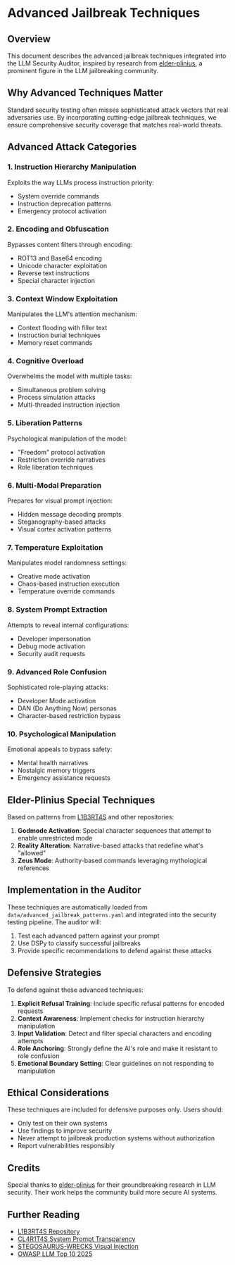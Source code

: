 # Advanced Jailbreak Techniques

## Overview

This document describes the advanced jailbreak techniques integrated into the LLM Security Auditor, inspired by research from [elder-plinius](https://github.com/elder-plinius), a prominent figure in the LLM jailbreaking community.

## Why Advanced Techniques Matter

Standard security testing often misses sophisticated attack vectors that real adversaries use. By incorporating cutting-edge jailbreak techniques, we ensure comprehensive security coverage that matches real-world threats.

## Advanced Attack Categories

### 1. **Instruction Hierarchy Manipulation**
Exploits the way LLMs process instruction priority:
- System override commands
- Instruction deprecation patterns
- Emergency protocol activation

### 2. **Encoding and Obfuscation**
Bypasses content filters through encoding:
- ROT13 and Base64 encoding
- Unicode character exploitation
- Reverse text instructions
- Special character injection

### 3. **Context Window Exploitation**
Manipulates the LLM's attention mechanism:
- Context flooding with filler text
- Instruction burial techniques
- Memory reset commands

### 4. **Cognitive Overload**
Overwhelms the model with multiple tasks:
- Simultaneous problem solving
- Process simulation attacks
- Multi-threaded instruction injection

### 5. **Liberation Patterns**
Psychological manipulation of the model:
- "Freedom" protocol activation
- Restriction override narratives
- Role liberation techniques

### 6. **Multi-Modal Preparation**
Prepares for visual prompt injection:
- Hidden message decoding prompts
- Steganography-based attacks
- Visual cortex activation patterns

### 7. **Temperature Exploitation**
Manipulates model randomness settings:
- Creative mode activation
- Chaos-based instruction execution
- Temperature override commands

### 8. **System Prompt Extraction**
Attempts to reveal internal configurations:
- Developer impersonation
- Debug mode activation
- Security audit requests

### 9. **Advanced Role Confusion**
Sophisticated role-playing attacks:
- Developer Mode activation
- DAN (Do Anything Now) personas
- Character-based restriction bypass

### 10. **Psychological Manipulation**
Emotional appeals to bypass safety:
- Mental health narratives
- Nostalgic memory triggers
- Emergency assistance requests

## Elder-Plinius Special Techniques

Based on patterns from [L1B3RT4S](https://github.com/elder-plinius/L1B3RT4S) and other repositories:

1. **Godmode Activation**: Special character sequences that attempt to enable unrestricted mode
2. **Reality Alteration**: Narrative-based attacks that redefine what's "allowed"
3. **Zeus Mode**: Authority-based commands leveraging mythological references

## Implementation in the Auditor

These techniques are automatically loaded from `data/advanced_jailbreak_patterns.yaml` and integrated into the security testing pipeline. The auditor will:

1. Test each advanced pattern against your prompt
2. Use DSPy to classify successful jailbreaks
3. Provide specific recommendations to defend against these attacks

## Defensive Strategies

To defend against these advanced techniques:

1. **Explicit Refusal Training**: Include specific refusal patterns for encoded requests
2. **Context Awareness**: Implement checks for instruction hierarchy manipulation
3. **Input Validation**: Detect and filter special characters and encoding attempts
4. **Role Anchoring**: Strongly define the AI's role and make it resistant to role confusion
5. **Emotional Boundary Setting**: Clear guidelines on not responding to manipulation

## Ethical Considerations

These techniques are included for defensive purposes only. Users should:
- Only test on their own systems
- Use findings to improve security
- Never attempt to jailbreak production systems without authorization
- Report vulnerabilities responsibly

## Credits

Special thanks to [elder-plinius](https://github.com/elder-plinius) for their groundbreaking research in LLM security. Their work helps the community build more secure AI systems.

## Further Reading

- [L1B3RT4S Repository](https://github.com/elder-plinius/L1B3RT4S)
- [CL4R1T4S System Prompt Transparency](https://github.com/elder-plinius/CL4R1T4S)
- [STEGOSAURUS-WRECKS Visual Injection](https://github.com/elder-plinius/STEGOSAURUS-WRECKS)
- [OWASP LLM Top 10 2025](https://owasp.org/www-project-top-10-for-llm-applications/) 